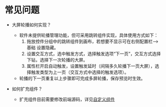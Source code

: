 # 常见问题
* 大屏轮播如何实现？
  * 软件未提供轮播管理功能，但可采用跳转组件实现，具体使用方式如下：
    1. 拖放控件分组中的跳转组件到画布，若想要不显示可在右侧配置栏-->基础 设置隐藏。
    2. 设置交互方式，选中触发方式，选择触发选项“下一页”，交互方式选择下钻，选择下一次轮播的大屏。
    3. 属性栏开启自动触发，设置触发延时（间隔多久轮播下一页大屏），选择触发类型为上一页（交互方式中选择的触发选项）。
  * 轮播的下一页重复以上步骤即可完成多屏轮播，保存预览时生效。

* 如何扩充组件？
  * 扩充组件目前需要修改前端源码，详见[自定义组件](./../custom/)

